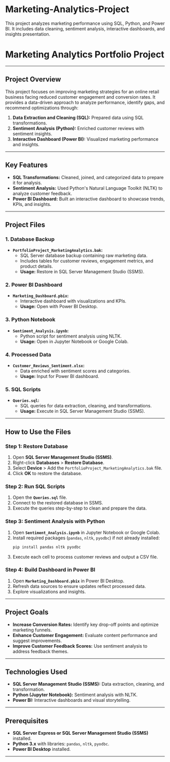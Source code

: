 # Marketing-Analytics-Project
This project analyzes marketing performance using SQL, Python, and Power BI. It includes data cleaning, sentiment analysis, interactive dashboards, and insights presentation.
# Marketing Analytics Portfolio Project

---

## **Project Overview**  
This project focuses on improving marketing strategies for an online retail business facing reduced customer engagement and conversion rates. It provides a data-driven approach to analyze performance, identify gaps, and recommend optimizations through:
1. **Data Extraction and Cleaning (SQL):** Prepared data using SQL transformations.
2. **Sentiment Analysis (Python):** Enriched customer reviews with sentiment insights.
3. **Interactive Dashboard (Power BI):** Visualized marketing performance and insights.


---

## **Key Features**
- **SQL Transformations:** Cleaned, joined, and categorized data to prepare it for analysis.
- **Sentiment Analysis:** Used Python's Natural Language Toolkit (NLTK) to analyze customer feedback.
- **Power BI Dashboard:** Built an interactive dashboard to showcase trends, KPIs, and insights.


---

## **Project Files**
### **1. Database Backup**
- **`PortfolioProject_MarketingAnalytics.bak`:**
  - SQL Server database backup containing raw marketing data.
  - Includes tables for customer reviews, engagement metrics, and product details.
  - **Usage:** Restore in SQL Server Management Studio (SSMS).

### **2. Power BI Dashboard**
- **`Marketing_Dashboard.pbix`:**
  - Interactive dashboard with visualizations and KPIs.
  - **Usage:** Open with Power BI Desktop.

### **3. Python Notebook**
- **`Sentiment_Analysis.ipynb`:**
  - Python script for sentiment analysis using NLTK.
  - **Usage:** Open in Jupyter Notebook or Google Colab.

### **4. Processed Data**
- **`Customer_Reviews_Sentiment.xlsx`:**
  - Data enriched with sentiment scores and categories.
  - **Usage:** Input for Power BI dashboard.

### **5. SQL Scripts**
- **`Queries.sql`:**
  - SQL queries for data extraction, cleaning, and transformations.
  - **Usage:** Execute in SQL Server Management Studio (SSMS).

---

## **How to Use the Files**

### **Step 1: Restore Database**
1. Open **SQL Server Management Studio (SSMS)**.
2. Right-click **Databases** > **Restore Database**.
3. Select **Device** > Add the `PortfolioProject_MarketingAnalytics.bak` file.
4. Click **OK** to restore the database.

### **Step 2: Run SQL Scripts**
1. Open the **`Queries.sql`** file.
2. Connect to the restored database in SSMS.
3. Execute the queries step-by-step to clean and prepare the data.

### **Step 3: Sentiment Analysis with Python**
1. Open **`Sentiment_Analysis.ipynb`** in Jupyter Notebook or Google Colab.
2. Install required packages (`pandas`, `nltk`, `pyodbc`) if not already installed:
   ```bash
   pip install pandas nltk pyodbc
   ```
3. Execute each cell to process customer reviews and output a CSV file.

### **Step 4: Build Dashboard in Power BI**
1. Open **`Marketing_Dashboard.pbix`** in Power BI Desktop.
2. Refresh data sources to ensure updates reflect processed data.
3. Explore visualizations and insights.

---

## **Project Goals**
- **Increase Conversion Rates:** Identify key drop-off points and optimize marketing funnels.
- **Enhance Customer Engagement:** Evaluate content performance and suggest improvements.
- **Improve Customer Feedback Scores:** Use sentiment analysis to address feedback themes.

---

## **Technologies Used**
- **SQL Server Management Studio (SSMS):** Data extraction, cleaning, and transformation.
- **Python (Jupyter Notebook):** Sentiment analysis with NLTK.
- **Power BI:** Interactive dashboards and visual storytelling.


---

## **Prerequisites**
- **SQL Server Express or SQL Server Management Studio (SSMS)** installed.
- **Python 3.x** with libraries: `pandas`, `nltk`, `pyodbc`.
- **Power BI Desktop** installed.
  

---
